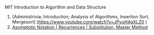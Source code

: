 MIT Introduction to Algorithm and Data Structure

1. [Administrivia; Introduction; Analysis of Algorithms, Insertion Sort, Mergesort] (https://www.youtube.com/watch?v=JPyuH4qXLZ0 )
2. [Asymptotic Notation | Recurrences | Substitution, Master Method](https://www.youtube.com/watch?v=whjt_N9uYFI)
